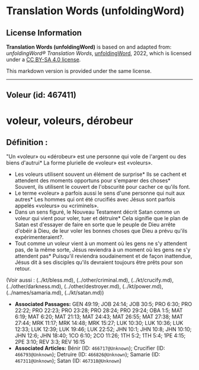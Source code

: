 # Translation Words (unfoldingWord)

## License Information

**Translation Words (unfoldingWord)** is based on and adapted from: _unfoldingWord® Translation Words_, [unfoldingWord](https://unfoldingword.org/utw), 2022, which is licensed under a [CC BY-SA 4.0 license](https://creativecommons.org/licenses/by-sa/4.0/legalcode.en).

This markdown version is provided under the same license.



--------------------------------

## Voleur (id: 467411)

voleur, voleurs, dérobeur
=========================

Définition :
------------

"Un «voleur» ou «dérobeur» est une personne qui vole de l'argent ou des biens d'autrui\* La forme plurielle de «voleur» est «voleurs».

* Les voleurs utilisent souvent un élément de surprise\* Ils se cachent et attendent des moments opportuns pour s'emparer des choses\* Souvent, ils utilisent le couvert de l'obscurité pour cacher ce qu'ils font.
* Le terme «voleur» a parfois aussi le sens d'une personne qui nuit aux autres\* Les hommes qui ont été crucifiés avec Jésus sont parfois appelés «voleurs» ou «criminels».
* Dans un sens figuré, le Nouveau Testament décrit Satan comme un voleur qui vient pour voler, tuer et détruire\* Cela signifie que le plan de Satan est d'essayer de faire en sorte que le peuple de Dieu arrête d'obéir à Dieu, de leur voler les bonnes choses que Dieu a prévu qu'ils expérimenteraient?.
* Tout comme un voleur vient à un moment où les gens ne s'y attendent pas, de la même sorte, Jésus reviendra à un moment où les gens ne s'y attendent pas\* Puisqu'il reviendra soudainement et de façon inattendue, Jésus dit à ses disciples qu'ils devraient toujours être prêts pour son retour.

(Voir aussi : (../kt/bless.md), (../other/criminal.md), (../kt/crucify.md), (../other/darkness.md), (../other/destroyer.md), (../kt/power.md), (../names/samaria.md), (../kt/satan.md))

* **Associated Passages:** GEN 49:19; JOB 24:14; JOB 30:5; PRO 6:30; PRO 22:22; PRO 22:23; PRO 23:28; PRO 28:24; PRO 29:24; OBA 1:5; MAT 6:19; MAT 6:20; MAT 21:13; MAT 24:43; MAT 26:55; MAT 27:38; MAT 27:44; MRK 11:17; MRK 14:48; MRK 15:27; LUK 10:30; LUK 10:36; LUK 12:33; LUK 12:39; LUK 19:46; LUK 22:52; JHN 10:1; JHN 10:8; JHN 10:10; JHN 12:6; JHN 18:40; 1CO 6:10; 2CO 11:26; 1TH 5:2; 1TH 5:4; 1PE 4:15; 2PE 3:10; REV 3:3; REV 16:15
* **Associated Articles:** Bénir (ID: `466717@Unknown`); Crucifier (ID: `466793@Unknown`); Detruire (ID: `466826@Unknown`); Samarie (ID: `467311@Unknown`); Satan (ID: `467318@Unknown`)

